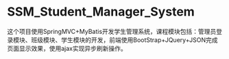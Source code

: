 # SSM_Student_Manager_System
这个项目使用SpringMVC+MyBatis开发学生管理系统，课程模块包括：管理员登录模块、班级模块、学生模块的开发，前端使用BootStrap+JQuery+JSON完成页面显示效果，使用ajax实现异步刷新操作。
